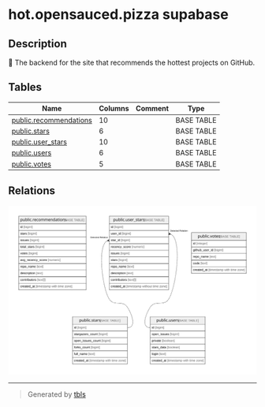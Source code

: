 # hot.opensauced.pizza supabase

## Description

🍕 The backend for the site that recommends the hottest projects on GitHub.

## Tables

| Name                                                | Columns | Comment | Type       |
| --------------------------------------------------- | ------- | ------- | ---------- |
| [public.recommendations](public.recommendations.md) | 10      |         | BASE TABLE |
| [public.stars](public.stars.md)                     | 6       |         | BASE TABLE |
| [public.user_stars](public.user_stars.md)           | 10      |         | BASE TABLE |
| [public.users](public.users.md)                     | 6       |         | BASE TABLE |
| [public.votes](public.votes.md)                     | 5       |         | BASE TABLE |

## Relations

![er](schema.svg)

---

> Generated by [tbls](https://github.com/k1LoW/tbls)
